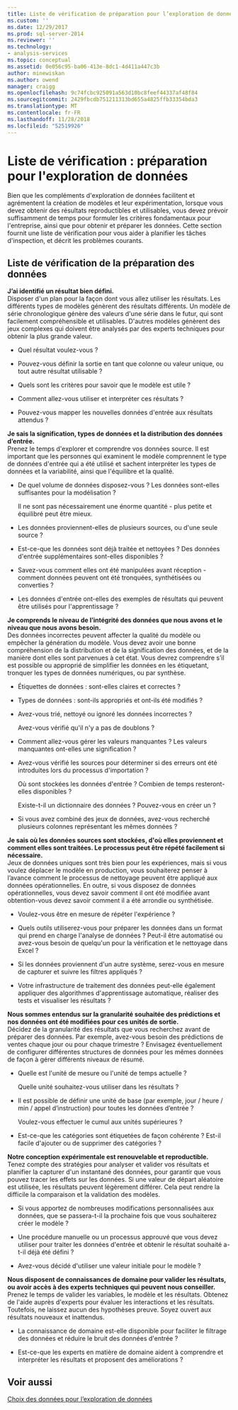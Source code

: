 ```yaml
---
title: Liste de vérification de préparation pour l’exploration de données | Microsoft Docs
ms.custom: ''
ms.date: 12/29/2017
ms.prod: sql-server-2014
ms.reviewer: ''
ms.technology:
- analysis-services
ms.topic: conceptual
ms.assetid: 0e056c95-ba06-413e-8dc1-4d411a447c3b
author: minewiskan
ms.author: owend
manager: craigg
ms.openlocfilehash: 9c74fcbc925091a563d10bc8feef44337af48f84
ms.sourcegitcommit: 2429fbcdb751211313bd655a4825ffb33354bda3
ms.translationtype: MT
ms.contentlocale: fr-FR
ms.lasthandoff: 11/28/2018
ms.locfileid: "52519926"
---
```

# <a name="checklist-of-preparation-for-data-mining"></a>Liste de vérification : préparation pour l'exploration de données
  Bien que les compléments d'exploration de données facilitent et agrémentent la création de modèles et leur expérimentation, lorsque vous devez obtenir des résultats reproductibles et utilisables, vous devez prévoir suffisamment de temps pour formuler les critères fondamentaux pour l'entreprise, ainsi que pour obtenir et préparer les données. Cette section fournit une liste de vérification pour vous aider à planifier les tâches d'inspection, et décrit les problèmes courants.  
  
## <a name="checklist-of-data-preparation"></a>Liste de vérification de la préparation des données  
 **J’ai identifié un résultat bien défini.**  
 Disposer d'un plan pour la façon dont vous allez utiliser les résultats. Les différents types de modèles génèrent des résultats différents. Un modèle de série chronologique génère des valeurs d'une série dans le futur, qui sont facilement compréhensible et utilisables. D'autres modèles génèrent des jeux complexes qui doivent être analysés par des experts techniques pour obtenir la plus grande valeur.  
  
-   Quel résultat voulez-vous ?  
  
-   Pouvez-vous définir la sortie en tant que colonne ou valeur unique, ou tout autre résultat utilisable ?  
  
-   Quels sont les critères pour savoir que le modèle est utile ?  
  
-   Comment allez-vous utiliser et interpréter ces résultats ?  
  
-   Pouvez-vous mapper les nouvelles données d'entrée aux résultats attendus ?  
  
 **Je sais la signification, types de données et la distribution des données d’entrée.**  
 Prenez le temps d'explorer et comprendre vos données source. Il est important que les personnes qui examinent le modèle comprennent le type de données d'entrée qui a été utilisé et sachent interpréter les types de données et la variabilité, ainsi que l'équilibre et la qualité.  
  
-   De quel volume de données disposez-vous ? Les données sont-elles suffisantes pour la modélisation ?  
  
     Il ne sont pas nécessairement une énorme quantité - plus petite et équilibré peut être mieux.  
  
-   Les données proviennent-elles de plusieurs sources, ou d'une seule source ?  
  
-   Est-ce-que les données sont déjà traitée et nettoyées ? Des données d'entrée supplémentaires sont-elles disponibles ?  
  
-   Savez-vous comment elles ont été manipulées avant réception - comment données peuvent ont été tronquées, synthétisées ou converties ?  
  
-   Les données d'entrée ont-elles des exemples de résultats qui peuvent être utilisés pour l'apprentissage ?  
  
 **Je comprends le niveau de l’intégrité des données que nous avons et le niveau que nous avons besoin.**  
 Des données incorrectes peuvent affecter la qualité du modèle ou empêcher la génération du modèle. Vous devez avoir une bonne compréhension de la distribution et de la signification des données, et de la manière dont elles sont parvenues à cet état. Vous devrez comprendre s’il est possible ou approprié de simplifier les données en les étiquetant, tronquer les types de données numériques, ou par synthèse.  
  
-   Étiquettes de données : sont-elles claires et correctes ?  
  
-   Types de données : sont-ils appropriés et ont-ils été modifiés ?  
  
-   Avez-vous trié, nettoyé ou ignoré les données incorrectes ?  
  
     Avez-vous vérifié qu'il n'y a pas de doublons ?  
  
-   Comment allez-vous gérer les valeurs manquantes ? Les valeurs manquantes ont-elles une signification ?  
  
-   Avez-vous vérifié les sources pour déterminer si des erreurs ont été introduites lors du processus d'importation ?  
  
     Où sont stockées les données d'entrée ? Combien de temps resteront-elles disponibles ?  
  
     Existe-t-il un dictionnaire des données ? Pouvez-vous en créer un ?  
  
-   Si vous avez combiné des jeux de données, avez-vous recherché plusieurs colonnes représentant les mêmes données ?  
  
 **Je sais où les données sources sont stockées, d'où elles proviennent et comment elles sont traitées. Le processus peut être répété facilement si nécessaire.**  
 Jeux de données uniques sont très bien pour les expériences, mais si vous voulez déplacer le modèle en production, vous souhaiterez penser à l’avance comment le processus de nettoyage peuvent être appliqué aux données opérationnelles. En outre, si vous disposez de données opérationnelles, vous devez savoir comment il ont été modifiée avant obtention-vous devez savoir comment il a été arrondie ou synthétisée.  
  
-   Voulez-vous être en mesure de répéter l'expérience ?  
  
-   Quels outils utiliserez-vous pour préparer les données dans un format qui prend en charge l'analyse de données ? Peut-il être automatisé ou avez-vous besoin de quelqu'un pour la vérification et le nettoyage dans Excel ?  
  
-   Si les données proviennent d'un autre système, serez-vous en mesure de capturer et suivre les filtres appliqués ?  
  
-   Votre infrastructure de traitement des données peut-elle également appliquer des algorithmes d'apprentissage automatique, réaliser des tests et visualiser les résultats ?  
  
 **Nous sommes entendus sur la granularité souhaitée des prédictions et nos données ont été modifiées pour ces unités de sortie.**  
 Décidez de la granularité des résultats que vous recherchez avant de préparer des données. Par exemple, avez-vous besoin des prédictions de ventes chaque jour ou pour chaque trimestre ? Envisagez éventuellement de configurer différentes structures de données pour les mêmes données de façon à gérer différents niveaux de résumé.  
  
-   Quelle est l'unité de mesure ou l'unité de temps actuelle ?  
  
     Quelle unité souhaitez-vous utiliser dans les résultats ?  
  
-   Il est possible de définir une unité de base (par exemple, jour / heure / min / appel d’instruction) pour toutes les données d’entrée ?  
  
     Voulez-vous effectuer le cumul aux unités supérieures ?  
  
-   Est-ce-que les catégories sont étiquetées de façon cohérente ? Est-il facile d'ajouter ou de supprimer des catégories ?  
  
 **Notre conception expérimentale est renouvelable et reproductible.**  
 Tenez compte des stratégies pour analyser et valider vos résultats et planifier la capturer d'un instantané des données, pour garantir que vous pouvez tracer les effets sur les données. Si une valeur de départ aléatoire est utilisée, les résultats peuvent légèrement différer. Cela peut rendre la difficile la comparaison et la validation des modèles.  
  
-   Si vous apportez de nombreuses modifications personnalisées aux données, que se passera-t-il la prochaine fois que vous souhaiterez créer le modèle ?  
  
-   Une procédure manuelle ou un processus approuvé que vous devez utiliser pour traiter les données d'entrée et obtenir le résultat souhaité a-t-il déjà été défini ?  
  
-   Avez-vous décidé d'utiliser une valeur initiale pour le modèle ?  
  
 **Nous disposent de connaissances de domaine pour valider les résultats, ou avoir accès à des experts techniques qui peuvent nous conseiller.**  
 Prenez le temps de valider les variables, le modèle et les résultats. Obtenez de l'aide auprès d'experts pour évaluer les interactions et les résultats. Toutefois, ne laissez aucun des hypothèses preuve. Soyez ouvert aux résultats nouveaux et inattendus.  
  
-   La connaissance de domaine est-elle disponible pour faciliter le filtrage des données et réduire le bruit des données d'entrée ?  
  
-   Est-ce-que les experts en matière de domaine aident à comprendre et interpréter les résultats et proposent des améliorations ?  
  
## <a name="see-also"></a>Voir aussi  
 [Choix des données pour l’exploration de données](choosing-data-for-data-mining.md)  
  
  
